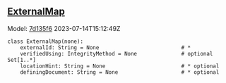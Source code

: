## [ExternalMap](https://github.com/spdx/spdx-3-model/blob/main/model/Core/Classes/ExternalMap.md)
Model: [7d135f6](https://github.com/spdx/spdx-3-model/commit/7d135f6b3c1c412e06ae2ca73da3cbbbcdbc5cda) 2023-07-14T15:12:49Z
```
class ExternalMap(none):
    externalId: String = None                          # * 
    verifiedUsing: IntegrityMethod = None              # optional Set[1..*]
    locationHint: String = None                        # * optional 
    definingDocument: String = None                    # * optional 
```
